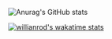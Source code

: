 ![Anurag's GitHub stats](https://github-readme-stats.vercel.app/api?username=sherafatpour&hide=contribs,prs)


[![willianrod's wakatime stats](https://github-readme-stats.vercel.app/api/wakatime?username=sherafatpour)](https://github.com/anuraghazra/github-readme-stats)

